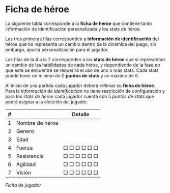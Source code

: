# Ficha de héroe

La siguiente tabla corresponde a la **ficha de héroe** que contiene tanto información de identificación personalizada y los stats de héroe.

Las tres primeras filas corresponden a **información de identificación** del héroe que no representa un cambio dentro de la dinámica del juego, sin embargo, aporta personalización para el jugador.

Las filas de la 4 a la 7 corresponden a los **stats de héroe** que si representan un cambio de las habilidades de cada héroe, y dependiendo de la fase en que este se encuentre se requerirá el uso de uno o más stats. Cada stats puede tener un mínimo de 0 **puntos de stats** y un máximo de 6.

Al inicio de una partida cada jugador deberá rellenar su **ficha de héroe**. Para la *información de identificación* no tiene restricción de configuración y para los *stats de héroe* cada jugador cuenta con 5 *puntos de stats* que podrá asignar a la elección del jugador.


| # |                 | Detalle                      |
|---|-----------------|------------------------------|
| 1 | Nombre de héroe |                              |
| 2 | Genero          |                              |
| 3 | Edad            |                              |
| 4 | Fuerza          |   □  □  □  □  □  □           |
| 5 | Resistencia     |   □  □  □  □  □  □           |
| 6 | Agilidad        |   □  □  □  □  □  □           |
| 7 | Visión          |   □  □  □  □  □  □           |
*Ficha de jugador*
